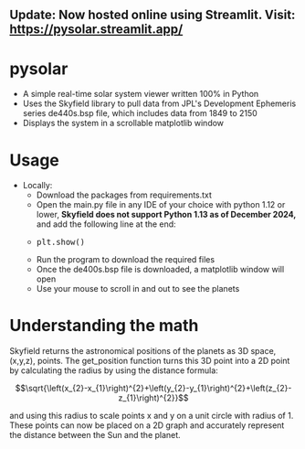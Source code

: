 ## Update: Now hosted online using Streamlit. Visit: https://pysolar.streamlit.app/

# pysolar
 - A simple real-time solar system viewer written 100% in Python
 - Uses the Skyfield library to pull data from JPL's Development Ephemeris series de440s.bsp file, which includes data from 1849 to 2150
 - Displays the system in a scrollable matplotlib window

# Usage
- Locally:
  - Download the packages from requirements.txt
  - Open the main.py file in any IDE of your choice with python 1.12 or lower, **Skyfield does not support Python 1.13 as of December 2024,** and add the following line at the end:
  - <pre>plt.show()</pre>
  - Run the program to download the required files
  - Once the de400s.bsp file is downloaded, a matplotlib window will open
  - Use your mouse to scroll in and out to see the planets

# Understanding the math
Skyfield returns the astronomical positions of the planets as 3D space, (x,y,z), points. The get_position function turns this 3D point into a 2D point by calculating the radius by using the distance formula:

$$\sqrt{\left(x_{2}-x_{1}\right)^{2}+\left(y_{2}-y_{1}\right)^{2}+\left(z_{2}-z_{1}\right)^{2}}$$

and using this radius to scale points x and y on a unit circle with radius of 1. These points can now be placed on a 2D graph and accurately represent the distance between the Sun and the planet.
